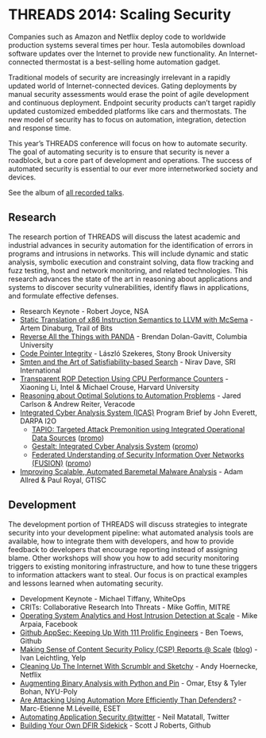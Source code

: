 # THREADS 2014: Scaling Security

Companies such as Amazon and Netflix deploy code to worldwide production systems several times per hour. Tesla automobiles download software updates over the Internet to provide new functionality. An Internet-connected thermostat is a best-selling home automation gadget.

Traditional models of security are increasingly irrelevant in a rapidly updated world of Internet-connected devices. Gating deployments by manual security assessments would erase the point of agile development and continuous deployment. Endpoint security products can’t target rapidly updated customized embedded platforms like cars and thermostats. The new model of security has to focus on automation, integration, detection and response time.

This year’s THREADS conference will focus on how to automate security. The goal of automating security is to ensure that security is never a roadblock, but a core part of development and operations. The success of automated security is essential to our ever more internetworked society and devices.

See the album of [all recorded talks](https://vimeo.com/album/3063779/sort:preset/format:detail).

## Research
The research portion of THREADS will discuss the latest academic and industrial advances in security automation for the identification of errors in programs and intrusions in networks. This will include dynamic and static analysis, symbolic execution and constraint solving, data flow tracking and fuzz testing, host and network monitoring, and related technologies. This research advances the state of the art in reasoning about applications and systems to discover security vulnerabilities, identify flaws in applications, and formulate effective defenses.

* Research Keynote - Robert Joyce, NSA
* [Static Translation of x86 Instruction Semantics to LLVM with McSema](https://vimeo.com/album/3063779/video/113436209) - Artem Dinaburg, Trail of Bits
* [Reverse All the Things with PANDA](https://vimeo.com/album/3063779/video/113442048) - Brendan Dolan-Gavitt, Columbia University
* [Code Pointer Integrity](https://vimeo.com/album/3063779/video/113531905) - László Szekeres, Stony Brook University
* [Smten and the Art of Satisfiability-based Search](https://vimeo.com/album/3063779/video/114392762) - Nirav Dave, SRI International
* [Transparent ROP Detection Using CPU Performance Counters](https://vimeo.com/album/3063779/video/113444109) - Xiaoning Li, Intel & Michael Crouse, Harvard University
* [Reasoning about Optimal Solutions to Automation Problems](https://vimeo.com/album/3063779/video/114389493) - Jared Carlson & Andrew Reiter, Veracode
* [Integrated Cyber Analysis System (ICAS)](http://www.darpa.mil/Our_Work/I2O/Programs/Integrated_Cyber_Analysis_System_(ICAS).aspx) Program Brief by John Everett, DARPA I2O
  - [TAPIO: Targeted Attack Premonition using Integrated Operational Data Sources](https://vimeo.com/album/3063779/video/115950330) ([promo](https://vimeo.com/album/3063779/video/107660122))
  - [Gestalt: Integrated Cyber Analysis System](https://vimeo.com/album/3063779/video/115950331) ([promo](https://vimeo.com/album/3063779/video/107660191))
  - [Federated Understanding of Security Information Over Networks (FUSION)](https://vimeo.com/album/3063779/video/115950329) ([promo](https://vimeo.com/album/3063779/video/107660170))
* [Improving Scalable, Automated Baremetal Malware Analysis](https://vimeo.com/album/3063779/video/113442256) - Adam Allred & Paul Royal, GTISC

## Development
The development portion of THREADS will discuss strategies to integrate security into your development pipeline: what automated analysis tools are available, how to integrate them with developers, and how to provide feedback to developers that encourage reporting instead of assigning blame. Other workshops will show you how to add security monitoring triggers to existing monitoring infrastructure, and how to tune these triggers to information attackers want to steal. Our focus is on practical examples and lessons learned when automating security.

* Development Keynote - Michael Tiffany, WhiteOps
* CRITs: Collaborative Research Into Threats - Mike Goffin, MITRE
* [Operating System Analytics and Host Intrusion Detection at Scale](https://vimeo.com/album/3063779/video/113531902) - Mike Arpaia, Facebook
* [Github AppSec: Keeping Up With 111 Prolific Engineers](https://vimeo.com/album/3063779/video/113451980) - Ben Toews, Github
* [Making Sense of Content Security Policy (CSP) Reports @ Scale](https://vimeo.com/album/3063779/video/114392854) ([blog](http://engineeringblog.yelp.com/2014/09/csp_reports_at_scale.html)) - Ivan Leichtling, Yelp
* [Cleaning Up The Internet With Scrumblr and Sketchy](https://vimeo.com/album/3063779/video/113447971) - Andy Hoernecke, Netflix
* [Augmenting Binary Analysis with Python and Pin](https://vimeo.com/album/3063779/video/114700985) - Omar, Etsy & Tyler Bohan, NYU-Poly
* [Are Attacking Using Automation More Efficiently Than Defenders?](https://vimeo.com/album/3063779/video/114523211) - Marc-Etienne M.Léveillé, ESET
* [Automating Application Security @twitter](https://vimeo.com/album/3063779/video/114700906) - Neil Matatall, Twitter
* [Building Your Own DFIR Sidekick](https://vimeo.com/album/3063779/video/114701077) - Scott J Roberts, Github
